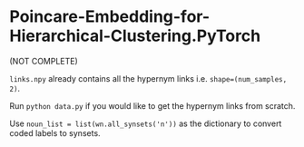 # Poincare-Embedding-for-Hierarchical-Clustering.PyTorch
(NOT COMPLETE)

`links.npy` already contains all the hypernym links i.e. `shape=(num_samples, 2)`.

Run `python data.py` if you would like to get the hypernym links from scratch.

Use `noun_list = list(wn.all_synsets('n'))` as the dictionary to convert coded labels to synsets.
